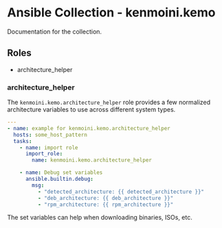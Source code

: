# Ansible Collection - kenmoini.kemo

Documentation for the collection.

## Roles

- architecture_helper

### architecture_helper

The `kenmoini.kemo.architecture_helper` role provides a few normalized architecture variables to use across different system types.

```yaml
---
- name: example for kenmoini.kemo.architecture_helper
  hosts: some_host_pattern
  tasks:
    - name: import role
      import_role:
        name: kenmoini.kemo.architecture_helper

    - name: Debug set variables
      ansible.builtin.debug:
        msg:
          - "detected_architecture: {{ detected_architecture }}"
          - "deb_architecture: {{ deb_architecture }}"
          - "rpm_architecture: {{ rpm_architecture }}"
```

The set variables can help when downloading binaries, ISOs, etc.